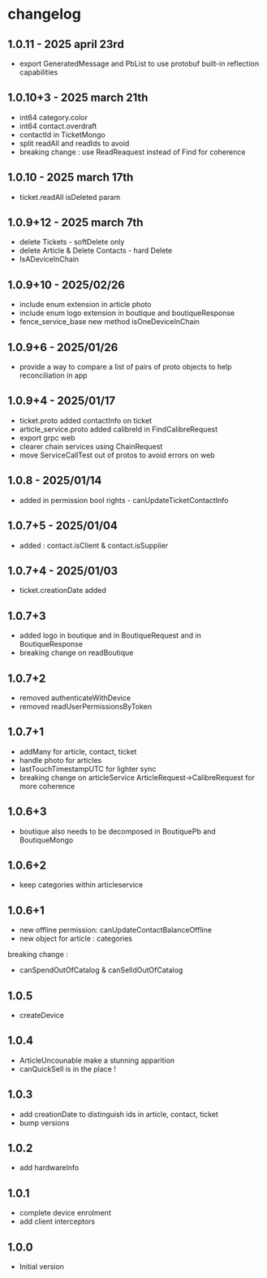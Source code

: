 # changelog

## 1.0.11 - 2025 april 23rd

- export GeneratedMessage and PbList to use protobuf built-in reflection capabilities

## 1.0.10+3 - 2025 march 21th

- int64 category.color
- int64 contact.overdraft
- contactId in TicketMongo
- split readAll and readIds to avoid 
- breaking change : use ReadReaquest instead of Find for coherence

## 1.0.10 - 2025 march 17th

- ticket.readAll isDeleted param

## 1.0.9+12 - 2025 march 7th

- delete Tickets - softDelete only 
- delete Article & Delete Contacts - hard Delete 
- IsADeviceInChain

## 1.0.9+10 - 2025/02/26

- include enum extension in article photo
- include enum logo extension in boutique and boutiqueResponse
- fence_service_base new method isOneDeviceInChain

## 1.0.9+6 - 2025/01/26

- provide a way to compare a list of pairs of proto objects to help reconciliation in app

## 1.0.9+4 - 2025/01/17

- ticket.proto added contactInfo on ticket 
- article_service.proto added calibreId in FindCalibreRequest
- export grpc web
- clearer chain services using ChainRequest 
- move ServiceCallTest out of protos to avoid errors on web

## 1.0.8 - 2025/01/14

- added in permission bool rights - canUpdateTicketContactInfo

## 1.0.7+5 - 2025/01/04

- added : contact.isClient & contact.isSupplier

## 1.0.7+4 - 2025/01/03

- ticket.creationDate added

## 1.0.7+3

- added logo in boutique and in BoutiqueRequest and in BoutiqueResponse
- breaking change on readBoutique

## 1.0.7+2

- removed authenticateWithDevice
- removed readUserPermissionsByToken

## 1.0.7+1

- addMany for article, contact, ticket
- handle photo for articles
- lastTouchTimestampUTC for lighter sync
- breaking change on articleService ArticleRequest->CalibreRequest for more coherence

## 1.0.6+3

- boutique also needs to be decomposed in BoutiquePb and BoutiqueMongo 

## 1.0.6+2

- keep categories within articleservice

## 1.0.6+1

- new offline permission: canUpdateContactBalanceOffline
- new object for article : categories

breaking change :

- canSpendOutOfCatalog & canSelldOutOfCatalog

## 1.0.5

- createDevice

## 1.0.4

- ArticleUncounable make a stunning apparition
- canQuickSell is in the place !

## 1.0.3

- add creationDate to distinguish ids in article, contact, ticket
- bump versions

## 1.0.2

- add hardwareInfo

## 1.0.1

- complete device enrolment
- add client interceptors

## 1.0.0

- Initial version
